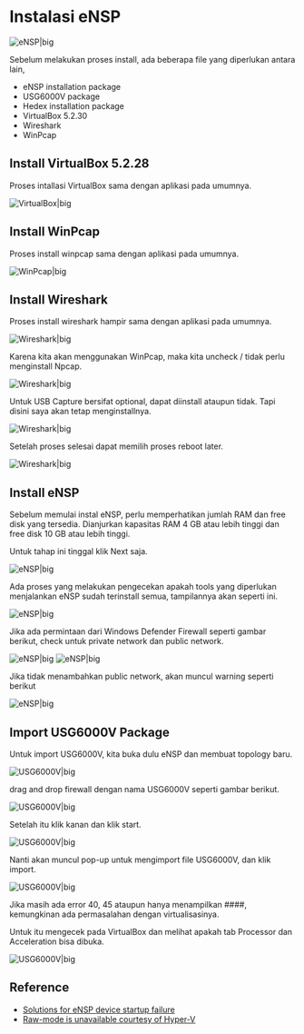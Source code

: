 # Instalasi eNSP

![eNSP|big](images/eNSP.png)

Sebelum melakukan proses install, ada beberapa file yang diperlukan antara lain,
* eNSP installation package
* USG6000V package
* Hedex installation package
* VirtualBox 5.2.30
* Wireshark
* WinPcap

## Install VirtualBox 5.2.28
Proses intallasi VirtualBox sama dengan aplikasi pada umumnya.

![VirtualBox|big](images/install-virtualbox-5.2.28-1.png)

## Install WinPcap
Proses install winpcap sama dengan aplikasi pada umumnya.

![WinPcap|big](images/install-winpcap-1.png)

## Install Wireshark
Proses install wireshark hampir sama dengan aplikasi pada umumnya.

![Wireshark|big](images/install-wireshark-1.png)

Karena kita akan menggunakan WinPcap, maka kita uncheck / tidak perlu menginstall Npcap.

![Wireshark|big](images/install-wireshark-2.png)

Untuk USB Capture bersifat optional, dapat diinstall ataupun tidak. Tapi disini saya akan tetap menginstallnya.

![Wireshark|big](images/install-wireshark-3.png)

Setelah proses selesai dapat memilih proses reboot later.

![Wireshark|big](images/install-wireshark-4.png)

## Install eNSP
Sebelum memulai instal eNSP, perlu memperhatikan jumlah RAM dan free disk yang tersedia. Dianjurkan kapasitas RAM 4 GB atau lebih tinggi dan free disk 10 GB atau lebih tinggi.

Untuk tahap ini tinggal klik Next saja.

![eNSP|big](images/install-ensp-1.png)

Ada proses yang melakukan pengecekan apakah tools yang diperlukan menjalankan eNSP sudah terinstall semua, tampilannya akan seperti ini.

![eNSP|big](images/install-ensp-2.png)

Jika ada permintaan dari Windows Defender Firewall seperti gambar berikut, check untuk private network dan public network.

![eNSP|big](images/install-ensp-3.png)
![eNSP|big](images/install-ensp-4.png)

Jika tidak menambahkan public network, akan muncul warning seperti berikut

![eNSP|big](images/install-ensp-5.png)

## Import USG6000V Package
Untuk import USG6000V, kita buka dulu eNSP dan membuat topology baru.

![USG6000V|big](images/import-usg6000v-1.png)

drag and drop firewall dengan nama USG6000V seperti gambar berikut.

![USG6000V|big](images/import-usg6000v-2.png)

Setelah itu klik kanan dan klik start.

![USG6000V|big](images/import-usg6000v-3.png)

Nanti akan muncul pop-up untuk mengimport file USG6000V, dan klik import.

![USG6000V|big](images/import-usg6000v-4.png)

Jika masih ada error 40, 45 ataupun hanya menampilkan ####, kemungkinan ada permasalahan dengan virtualisasinya. 

Untuk itu mengecek pada VirtualBox dan melihat apakah tab Processor dan Acceleration bisa dibuka.

![USG6000V|big](images/import-usg6000v-5.png)

## Reference

* [Solutions for eNSP device startup failure](https://forum.huawei.com/enterprise/en/solutions-for-ensp-device-startup-failure/thread/595014-865)
* [Raw-mode is unavailable courtesy of Hyper-V](https://stackoverflow.com/questions/50053255/virtualbox-raw-mode-is-unavailable-courtesy-of-hyper-v-windows-10)